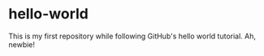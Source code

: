 # hello-world
This is my first repository while following GitHub's hello world tutorial. Ah, newbie!
